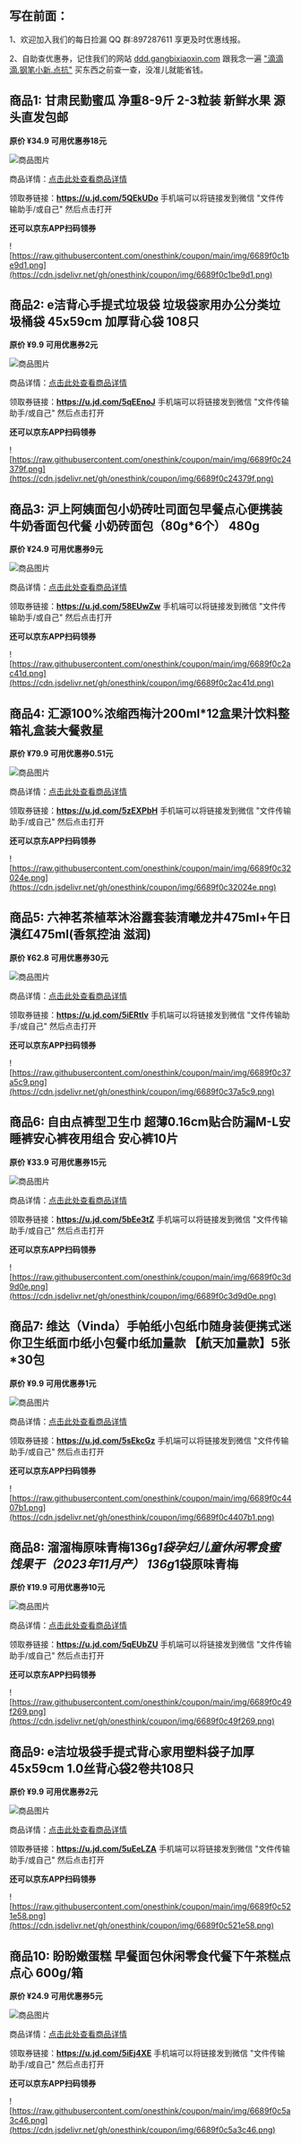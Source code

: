 ## 写在前面：

1、欢迎加入我们的每日捡漏 QQ 群:897287611 享更及时优惠线报。

2、自助查优惠券，记住我们的网站 [ddd.gangbixiaoxin.com](https://ddd.gangbixiaoxin.com) 跟我念一遍 ["滴滴滴.钢笔小新.点抗"](https://ddd.gangbixiaoxin.com) 买东西之前查一查，没准儿就能省钱。

## 商品1: 甘肃民勤蜜瓜 净重8-9斤 2-3粒装 新鲜水果 源头直发包邮

**原价 ¥34.9 可用优惠券18元**

![商品图片](http://img14.360buyimg.com/n1/jfs/t1/236316/5/19728/47933/66865577Ff198a2b4/a2aaaf6358f384e7.jpg)

商品详情：[点击此处查看商品详情](https://union-click.jd.com/jdc?e=1003156031&amp;p=JF8BAa8JK1olXwMKXFdeAEwWBl8IGloVXAIKVFhdDU0nRzBQRQQlBENHFRxWFlVMWzBeTA9KQl1XSwwDVFVPRjtUBAJQAVsMFgQZBEoXChN_TDpxXw5wPwMkXRhlUWd-QSV3JmgAMCYECCt8fzVJWSxKBXJGJAlKSEdjeh9tbDhyHnB7IDoqazxWexpvazlMDwRiHFYvahJjRxttYz53FG5JIzxUaC9jc21oU1NmP1xhFCk0aClsYAxLbTJhNHFbKwAqUjxKVhZJWDhnJmJ2M1dVcDJjYRtreBphAnZSIAcuX3sTfQlzXgR0LmVBVy1bTSpOdzJQezB1UQoyVW5eCUsQCmkPHVIQbTYCVG4fZp-9j7iIioOh_t-0z4f8nJ-cpV8JK1sTXgcAVFlcDk8UB284G1MSbdGv7IvXuZ6furuWk4ys-tOL6IrDgHsnM2w4G1oUXwYGU19fCHsnA2w4GGtLMwdRUlxcWxwWbTJASxxWGgZVOlxfCUMeB24LK1kUXAQAZG5tCUsefxhfej8XVXRpCScIWzlFCxlSZTluMwRmLAddaCBrWS5KbARNKUJyA25dOA)

领取券链接：**https://u.jd.com/5QEkUDo** 手机端可以将链接发到微信 "文件传输助手/或自己" 然后点击打开

**还可以京东APP扫码领券**

![https://raw.githubusercontent.com/onesthink/coupon/main/img/6689f0c1be9d1.png](https://cdn.jsdelivr.net/gh/onesthink/coupon/img/6689f0c1be9d1.png)

## 商品2: e洁背心手提式垃圾袋 垃圾袋家用办公分类垃圾桶袋 45x59cm 加厚背心袋 108只

**原价 ¥9.9 可用优惠券2元**

![商品图片](http://img14.360buyimg.com/n1/jfs/t1/224892/13/5461/75092/656700a3F7bbe1cac/47b101cd7dffc3e4.jpg)

商品详情：[点击此处查看商品详情](https://union-click.jd.com/jdc?e=1003156031&amp;p=JF8BAdkJK1olXwQBUFhfD0wQA18IGloWWg4DXVZVDEoTB19MRANLAjZbERscSkAJHTRQRA1CCVkdDwtCWhVLHTdNTwcKBENeCVAfUg8bZRdeRj1PGFJ1LxcgVBx_aj1hYDwXC0UDOlwtahNvaxIBTwdNLXVBAywFUFxXDxtxaz5iBHldIDcLWDJ0cCt_Yj9NOWVyEiovVTt1SgdOeBBmJGFYBhcpektnYSZ4WzhnB2ZgVQwbaBRwcRhBcAxhJGJRIz0qTT9-dwpzfCcTOE5hIjkCViNFZRB4YihqH2YAKDkpQTxJdwZscjh2PkN0Jj40aDgXQw9QczJ1KW4LNzcifih1YCh8cj9yJHVXCCkkcChsY3sKbk8XKDZ3Ml4ocE5CYA1jQy1GXmJ4PTdHCUlnD2M4GmsWXAYFXVhaDkISM18IG2tUMwYCV1xaDXsWM28OGFoXXQEDUlhbC0gnA2cPK4y45dOI5YvVsZ-Ji7ixvI6c4dKc3G5tOEgnA24JGVsRWgcAVG5tCEgnAF9WdVpGWgMKVVcPZhZfUyhLXRJXMwQAVFtbC00QM20JGlkXbTYyMiYLVS1NRjt_YBJoAVFqPQw0cywVVSwJdVllP156PCNUXBdPcxxLTClNBTYCZA)

领取券链接：**https://u.jd.com/5qEEnoJ** 手机端可以将链接发到微信 "文件传输助手/或自己" 然后点击打开

**还可以京东APP扫码领券**

![https://raw.githubusercontent.com/onesthink/coupon/main/img/6689f0c24379f.png](https://cdn.jsdelivr.net/gh/onesthink/coupon/img/6689f0c24379f.png)

## 商品3: 沪上阿姨面包小奶砖吐司面包早餐点心便携装牛奶香面包代餐 小奶砖面包（80g*6个） 480g

**原价 ¥24.9 可用优惠券9元**

![商品图片](http://img14.360buyimg.com/n1/jfs/t1/226697/32/21610/96149/668985f3F1c6c3741/07526dfc7ab0aafb.jpg)

商品详情：[点击此处查看商品详情](https://union-click.jd.com/jdc?e=1003156031&amp;p=JF8BAdsJK1olXwMKXF9VAEoQB18IGlodVAEDVVhUC04TA19MRANLAjZbERscSkAJHTRQRA1CCVkdDwtCWhVLHTdNTwcKBENeCVAfUg8bZBgLHDpmHAVhFC4ASUp3VSdcWzhUKQUDOlwqfh1gRyZBRQYTDlJXAlwvDVxXDxtxaz5sPgZcIDctbDJkVi9_Yi9NOWJ2Ej0_Ui51Sg9ObABmJGFYNBcqQEtnYSZoWyx3B2RgHTYbfzJ3Zxt8cAxhJGJmLS0mVz9-VTxzfCcTOE5hIjkCViNFZRNsbDhTVWVrIA0qax5SdAZgcjtxLQF0LTY9aChwQgxxSTtiB3VdIDcueih1YCh8cj9yKk95FipfeChsY3sKbk8XKDZnFyheTR0UVQpNZR1NFAN4FiI2dilBD2M4GmsWXAYFXVhaDkISM18IG2tUMwYGVF1cAEMVM244G10WXAQCU19UCk8eBV8IE1wliqu6gdTs3cOu1_GAzOKyiI--gMDVOHsnAF8IGloXXQIFVVxdOHsXAF8LKwV7XFUEVl5eXE95XidYXBkVC0FsVlxcCkIQAW84GVoUXwQyZG46f0gQYhxJGDhVLVtDVT4LQB9XYC58GFp7X3F0AikZQQJJXmlbTw5DX3QHZF5t)

领取券链接：**https://u.jd.com/58EUwZw** 手机端可以将链接发到微信 "文件传输助手/或自己" 然后点击打开

**还可以京东APP扫码领券**

![https://raw.githubusercontent.com/onesthink/coupon/main/img/6689f0c2ac41d.png](https://cdn.jsdelivr.net/gh/onesthink/coupon/img/6689f0c2ac41d.png)

## 商品4: 汇源100%浓缩西梅汁200ml*12盒果汁饮料整箱礼盒装大餐救星

**原价 ¥79.9 可用优惠券0.51元**

![商品图片](http://img14.360buyimg.com/n1/jfs/t1/66673/8/21673/80945/64a51307F4ce72485/01f2e0be18f2a5f8.jpg)

商品详情：[点击此处查看商品详情](https://union-click.jd.com/jdc?e=1003156031&amp;p=JF8BAZ4JK1olXDYCVV9cCEIQAW4JE1slGVlaCgFtUQ5SQi0DBUVOBVlUAwoCFxBCHD1WR0VNGFJeSwcYVBYZQTVMFx1sK3NpXV8jQB9-Z2sAGC5mFFJGLj86CiUVUy0BYhJvOEZ5LF1Zfh9jf2sfW1dhJHZnIy0-VDwVfwp_aBJSJXNmBDwEWklgS2d_eQFpGXFnLy4_QTdcdzcBfz9mOQR2DFYvahFFBRhxczluPmVBIwEpbTx0ZDN_fyxICH9DCjoGVi50XhtAYyJhP3JxHQEpYRFEdyZjTGsVHwcKETkYbS4QGTEMYh91KGF4PAw9BEcnAl8LGlsSVAAFUldYOHsXA19edVsUXAcDVVhaC0gnAl8IHVgUXwYFVVdZAEwQM28AHGvC8L7X3u-IgPLDneffovzA1LrWytZtOHsUM28JGlkVWQEDVl5tOEsUM2w4RTUUDgNQAQxbWiVKSz9PWVlFFGgAVl9eAUMUB18KGloXXzYyZBgkfj58Cm52Uw98OQIKVysuQR9TeQ5vGTUXDUQLLRcnbQtse2wMbQ9hIQIyVG4)

领取券链接：**https://u.jd.com/5zEXPbH** 手机端可以将链接发到微信 "文件传输助手/或自己" 然后点击打开

**还可以京东APP扫码领券**

![https://raw.githubusercontent.com/onesthink/coupon/main/img/6689f0c32024e.png](https://cdn.jsdelivr.net/gh/onesthink/coupon/img/6689f0c32024e.png)

## 商品5: 六神茗茶植萃沐浴露套装清曦龙井475ml+午日滇红475ml(香氛控油 滋润)

**原价 ¥62.8 可用优惠券30元**

![商品图片](http://img14.360buyimg.com/n1/jfs/t1/180433/11/45809/125856/667e73b4F708d3e53/8a6834f0a92e0ec9.jpg)

商品详情：[点击此处查看商品详情](https://union-click.jd.com/jdc?e=1003156031&amp;p=JF8BAacJK1olXwMKXFpYDkseCl8IGloUXAAAUl1YAU8nRzBQRQQlBENHFRxWFlVMWzBeTA9KQl1XSwwDVFVPRjtUBAJQAVsMFgQZBEl0ZW1Iej1TI2JiXB4YSD53XQtfEwBBFGgABhk8az98RzhoYFlwG2dnB19KSEdjeh9tbChyHHJdBj0pe0tUexpvYjlPDwR0JlYtahJrRw9TYwt3XGZJNyxUbC9ka21oU1J2P1x-XCoCaCJsYAxLbTJlOXFbLx8qCTxKVhZJRTxwPm1nVAsBcDJjYRtrTh5jNHZlIy0UX3sWRhJjTB92GGRUHD8CXTt2UTlcSAJDUQoyVW5eCUsQCmkPHVIQbTYCVG4fZglOWDZKRxNcC0QyVW5dDkgWAW8PGlITVAMGZF5VD3vArtfdkerA1b_WytaKsezCitPchdMlbTYBZF5cCUkXB2gJGVslbQYBZF1tViUWUGgNE1ocDWhfHA4aSk5XRwEKGVsTWQMHUG5fCUoVAV84K1l2OwRCNTgbdi93Cy9NWy51A2JVXAUJQSUVUShpeC9-GVFiL1w4TipyUG44G2s)

领取券链接：**https://u.jd.com/5iERtlv** 手机端可以将链接发到微信 "文件传输助手/或自己" 然后点击打开

**还可以京东APP扫码领券**

![https://raw.githubusercontent.com/onesthink/coupon/main/img/6689f0c37a5c9.png](https://cdn.jsdelivr.net/gh/onesthink/coupon/img/6689f0c37a5c9.png)

## 商品6: 自由点裤型卫生巾 超薄0.16cm贴合防漏M-L安睡裤安心裤夜用组合 安心裤10片

**原价 ¥33.9 可用优惠券15元**

![商品图片](http://img14.360buyimg.com/n1/jfs/t1/188686/30/37465/123570/650406ffFecaa02d0/a4f7e1934e3ade46.jpg)

商品详情：[点击此处查看商品详情](https://union-click.jd.com/jdc?e=1003156031&amp;p=JF8BAdgJK1olXwMKXF5YDEIQAV8IGloSXgIKXVhVDk0TAV9MRANLAjZbERscSkAJHTRQRA1CCVkdDwtCWhVLHTdNTwcKBENeCVAfUg8bZRdeRj1PGFJ1LxcgC0NUfyZhYDl-B25HOlwtahNvaxIBTwdNVVtKBjwmUFxXDxtxaz5hBFNBIicLbDJ0eC5_YidNOWJQEikFVTJ1Ah9ObwBlPmFbMBcqektnYSZoWztnB2BgVSIbazJ0cRtBZAxhJGJlLT0mVDwVawxzfCcTOE5hIjkCViNFZRNvbChhW3BrLA4kfDRLYzB0cjhPNkViHCoOfDhCQRlxczl1LgZGN1whWDxfYCh8cj98KmVhCClfeCxsY3sKbk8XKDZwMwlbdRkeYA1JeRMdKFJ-Ih8gTE9nD2M4GmsWXAYFXVhaDkISM18IG2tUMwIHVllaOEonA2kLGlkVWgcKVVdbCnsXC2g4zPatiIyzgdbk3NWf1NavztKpiZiKZG5tC3sXAm4KG18SXAQCZG5dC3sUMzFmGggSWFIDVg4zVQNHRC0OGV97XwQCUVpUCE8nAW4JGVklbTZkLAgAbhFSVxhzUiYWVUV-HTcmaiBNaypmGSt3BX5qKVcJVBMfXidaeSBNbQYy)

领取券链接：**https://u.jd.com/5bEe3tZ** 手机端可以将链接发到微信 "文件传输助手/或自己" 然后点击打开

**还可以京东APP扫码领券**

![https://raw.githubusercontent.com/onesthink/coupon/main/img/6689f0c3d9d0e.png](https://cdn.jsdelivr.net/gh/onesthink/coupon/img/6689f0c3d9d0e.png)

## 商品7: 维达（Vinda）手帕纸小包纸巾随身装便携式迷你卫生纸面巾纸小包餐巾纸加量款 【航天加量款】5张*30包

**原价 ¥9.9 可用优惠券1元**

![商品图片](http://img14.360buyimg.com/n1/jfs/t1/237370/2/18981/214762/666001b7F8680bc20/7989fe0eb076d5fc.jpg)

商品详情：[点击此处查看商品详情](https://union-click.jd.com/jdc?e=1003156031&amp;p=JF8BAdsJK1olXwMKXF9YC08XBV8IGloSVQUAVV5ZCEwRAF9MRANLAjZbERscSkAJHTRQRA1CCVkdDwtCWhVLHTdNTwcKBENeCVAfUg8bYD9SRgZoDkRfJjkaQC1UcDhPaSEWWgNjOlwjaTFHdxhgeixhGGEDJCQuXlxXDxtxaz5hBE9AIAEtaj90YDF_RCNNOWViEik_VTJ1Sm5ObT5lPmFYPBc9ekpHYSZOWztnB2NgHSobfDJrYxh7eAxhJGJRIz1dST9IVQ1zfCcTOE5hIjkCViNFZRB7Yjh9WHJdDSwqQSBLYzdscixxIlp0PTUrfxF3BRtAYz12XFNHN1whaCt1YCh8Yj92KU99EygkXilsY3sKbk8XKDZ9Fh0fVQMUCw1bW1hnKWFdXD81VTN3D2M4GmsWXAYFXVhaDkISM18IG2tUMwYCUFdbC08XM244G10WXAQCU19VC00TAV8IE1wliqu6gdTs3cOu1_GAzOKyiI--gMDVOHsnAF8IGloXXQIFVVxdOHsXAF8LKwV7XFUFUVZcAUN5XidYXBkcBlJsVlxdAUwfC2c4GVoUXwQyZG4-WBFKXhJbWQZnOkFKMh0uXwxleWwPHjp7X3hjLg4pfyN2dBtNfFplJ3VUZF5t)

领取券链接：**https://u.jd.com/5sEkcGz** 手机端可以将链接发到微信 "文件传输助手/或自己" 然后点击打开

**还可以京东APP扫码领券**

![https://raw.githubusercontent.com/onesthink/coupon/main/img/6689f0c4407b1.png](https://cdn.jsdelivr.net/gh/onesthink/coupon/img/6689f0c4407b1.png)

## 商品8: 溜溜梅原味青梅136g*1袋孕妇儿童休闲零食蜜饯果干（2023年11月产） 136g*1袋原味青梅

**原价 ¥19.9 可用优惠券10元**

![商品图片](http://img14.360buyimg.com/n1/jfs/t1/249684/2/12248/120670/66739ed8F53861bfa/80eff02910eb2906.jpg)

商品详情：[点击此处查看商品详情](https://union-click.jd.com/jdc?e=1003156031&amp;p=JF8BAdsJK1olXwMKXF9fDUwUA18IGlsUWwYGXV5bAUoVAV9MRANLAjZbERscSkAJHTRQRA1CCVkdDwtCWhVLHTdNTwcKBENeCVAfUg8bAQxuGRt0O0B8MD5VUi5efQxWfzJQPk5COlwPTyp0dwRMTDtXJ3NHUVsOCVxXDxtxazliLn1FIycLaj9eAyt8RCdNOWJQEik_UiJ1Ah9Oey5mLWFbJBcpQEtkYSZaWztNB2FgHRgbfzJweht7ZAxhJGJRIy0mST9IawxzfCcTOE5hIjkCViNFZRBxYjhiGWUAJDoqayhTdzBgciJ2PRIBIyg0cCJjShBXbDJPP2ZxKFYrYRZlYA1rXC9sOWV7JzUdfiJBYRRoD1lgSQR3ZAM9WzATfzldfhlJAg9VXAItQDNjRSkEF2sUbQUDVFlUDkwRCmo4K1sVbUdsVFxaCEkUM244G10WXAQCU19VDEwSB18IE1wliqu6gdTs3cOu1_GAzOKyiI--gMDVOHsnAF8IGloXXQIFVVxdOHsXAF8LKwV7XFUEV1xeDUl5XidYXBlFHkZsVlxdDEwUA244GVoUXwQyZG5fay0VQw5uXSVxPQ5YMRcjaxVzaiprUxt7X1RFNT0pYw9AYy1ybh4QWFUDZF5t)

领取券链接：**https://u.jd.com/5qEUbZU** 手机端可以将链接发到微信 "文件传输助手/或自己" 然后点击打开

**还可以京东APP扫码领券**

![https://raw.githubusercontent.com/onesthink/coupon/main/img/6689f0c49f269.png](https://cdn.jsdelivr.net/gh/onesthink/coupon/img/6689f0c49f269.png)

## 商品9: e洁垃圾袋手提式背心家用塑料袋子加厚 45x59cm 1.0丝背心袋2卷共108只

**原价 ¥9.9 可用优惠券2元**

![商品图片](http://img14.360buyimg.com/n1/jfs/t1/224892/13/5461/75092/656700a3F7bbe1cac/47b101cd7dffc3e4.jpg)

商品详情：[点击此处查看商品详情](https://union-click.jd.com/jdc?e=1003156031&amp;p=JF8BAdEJK1olXwQBUFhfD0wQA18IGloXWgMHU1teCUgTB19MRANLAjZbERscSkAJHTRQRA1CCVkdDwtCWhVLHTdNTwcKBENeCVAfUg8bejJffA9oLVVWHwhZbkJTAzcAUD5nXFRBOlw0egNKYztSZxwSBnpdNT8aYFxXDxtxaz5iFHlCIzc1YTxOZC1_Yj9NOWJyEikvVTJ1SgtObBBlDWFbNBc-ekpyYSZwWy13B2JgVTYbfxNzZBhRTgxhJGJmID1dSj8VawZzfCcTOE5hIjkCViNFZRB4eAF-HWVrDScpUQ0fdR10cjgUKQN0PT0kfC90QA9Xfz11KXlCIic1bitlYDN_ciNzKnVXCipfXhMnRxZdRF92AW5gMBojWFESaDZIYihFLQoOZF9tC0oXBGYOHF0cWDYyVF5tSSUXA2wKHF4lXDYCUl1cCksTC28PEl8QbQYKU26KpfPCid7dk-LBw47V7fmIgffDnec4K2sWbQYDVVxdDEwWAW84K1sWbQUyCjBcW05ABG0NGTVIFVZFCggYACUVAW4IH1kUWzYAVV9fCnsnMxZVTDxBIHZRABULDC0eR29QExBwLwdQFzBfYTlfXg9cQSdSWl1-Cz88TyMnA18)

领取券链接：**https://u.jd.com/5uEeLZA** 手机端可以将链接发到微信 "文件传输助手/或自己" 然后点击打开

**还可以京东APP扫码领券**

![https://raw.githubusercontent.com/onesthink/coupon/main/img/6689f0c521e58.png](https://cdn.jsdelivr.net/gh/onesthink/coupon/img/6689f0c521e58.png)

## 商品10: 盼盼嫩蛋糕 早餐面包休闲零食代餐下午茶糕点点心 600g/箱

**原价 ¥24.9 可用优惠券5元**

![商品图片](http://img14.360buyimg.com/n1/jfs/t1/149553/8/35124/176535/6684cadaF238ee5e8/825dc8638c322fdf.jpg)

商品详情：[点击此处查看商品详情](https://union-click.jd.com/jdc?e=1003156031&amp;p=JF8BAaUJK1olXwMKXFZdCk0RA18IGloVXAcEU1ZbDUInRzBQRQQlBENHFRxWFlVMWzBeTA9KQl1XSwwDVFVPRjtUBAJQAVsMFgQZBDd1diZJWzh0FnV9Ni1ZCS5VWBxcZB5gHWgAKTU9agp-ZCdaSBxiGUQLVRhKSEdjeh9tbDhyGXFdPA4pQTxLexpvYjlMIQR2HFc4ahF_RxttYwt3XGZJICxVey9jc21-eVJyP1x9EykCaCJsYAxLbAR9DnJhPwEpCTxKVhZJWDtNG1ZiI1dUcDJjYRt7UgdiNH5mIwcuX3tpfAR-fTp0VGRZCFomAAJ3Cx9wGQ91UQoyVW5eCUsQCmkPHVIQbTYCVG4fZgpWVi0LGlsSbQcyVFheCUkXBG4AHVwSXDYCXFlt3-av1uW5ztOsiZiKg-f63cKr1_GAK2slXjYCVV9fCE8QAm0IK2sVXjYBZAAzCRgQBmYIG1l7AE5SExwPWxV5AW0LGlgSXAMyVl9cCkknM190eS5cHEZhNRUudylkB25tWQBmCXlHIR4zCjZ8Yw1JcjxdD1VFIxofAUpRM284)

领取券链接：**https://u.jd.com/5iEj4XE** 手机端可以将链接发到微信 "文件传输助手/或自己" 然后点击打开

**还可以京东APP扫码领券**

![https://raw.githubusercontent.com/onesthink/coupon/main/img/6689f0c5a3c46.png](https://cdn.jsdelivr.net/gh/onesthink/coupon/img/6689f0c5a3c46.png)


